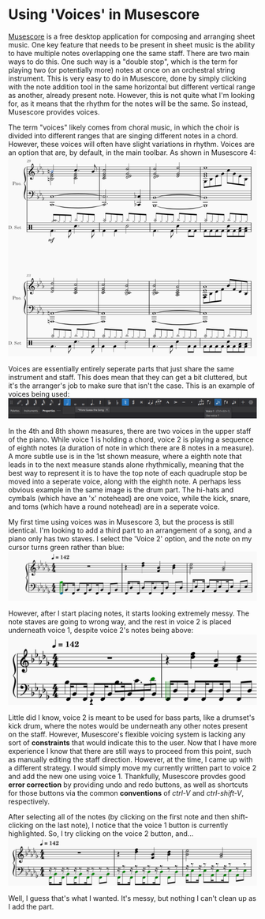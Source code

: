 # Using 'Voices' in Musescore

[Musescore](https://musescore.org/en/node/355624) is a free desktop application for composing and arranging sheet music. One key feature that needs to be present in sheet music is the ability to have multiple notes overlapping one the same staff. There are two main ways to do this. One such way is a "double stop", which is the term for playing two (or potentially more) notes at once on an orchestral string instrument. This is very easy to do in Musescore, done by simply clicking with the note addition tool in the same horizontal but different vertical range as another, already present note. However, this is not quite what I'm looking for, as it means that the rhythm for the notes will be the same. So instead, Musescore provides voices.

The term "voices" likely comes from choral music, in which the choir is divided into different ranges that are singing different notes in a chord. However, these voices will often have slight variations in rhythm. Voices are an option that are, by default, in the main toolbar. As shown in Musescore 4:
![](./images/Screenshot-1.png)

Voices are essentially entirely seperate parts that just share the same instrument and staff. This does mean that they can get a bit cluttered, but it's the arranger's job to make sure that isn't the case. This is an example of voices being used:
![](./images/Screenshot-2.png)

In the 4th and 8th shown measures, there are two voices in the upper staff of the piano. While voice 1 is holding a chord, voice 2 is playing a sequence of eighth notes (a duration of note in which there are 8 notes in a measure). A more subtle use is in the 1st shown measure, where a eighth note that leads in to the next measure stands alone rhythmically, meaning that the best way to represent it is to have the top note of each quadruple stop be moved into a seperate voice, along with the eighth note. A perhaps less obvious example in the same image is the drum part. The hi-hats and cymbals (which have an 'x' notehead) are one voice, while the kick, snare, and toms (which have a round notehead) are in a seperate voice.

My first time using voices was in Musescore 3, but the process is still identical. I'm looking to add a third part to an arrangement of a song, and a piano only has two staves. I select the 'Voice 2' option, and the note on my cursor turns green rather than blue:
![](./images/Screenshot-3.png)

However, after I start placing notes, it starts looking extremely messy. The note staves are going to wrong way, and the rest in voice 2 is placed underneath voice 1, despite voice 2's notes being above:
![](./images/Screenshot-4.png)

Little did I know, voice 2 is meant to be used for bass parts, like a drumset's kick drum, where the notes would be underneath any other notes present on the staff. However, Musescore's flexible voicing system is lacking any sort of **constraints** that would indicate this to the user. Now that I have more experience I know that there are still ways to proceed from this point, such as manually editing the staff direction. However, at the time, I came up with a different strategy. I would simply move my currently written part to voice 2 and add the new one using voice 1. Thankfully, Musescore provdes good **error correction** by providing undo and redo buttons, as well as shortcuts for those buttons via the common **conventions** of *ctrl-V* and *ctrl-shift-V*, respectively.

After selecting all of the notes (by clicking on the first note and then shift-clicking on the last note), I notice that the voice 1 button is currently highlighted. So, I try clicking on the voice 2 button, and...
![](./images/Screenshot-5.png)

Well, I guess that's what I wanted. It's messy, but nothing I can't clean up as I add the part.
